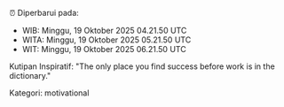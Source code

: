 ⏰ Diperbarui pada:
- WIB: Minggu, 19 Oktober 2025 04.21.50 UTC
- WITA: Minggu, 19 Oktober 2025 05.21.50 UTC
- WIT: Minggu, 19 Oktober 2025 06.21.50 UTC

Kutipan Inspiratif:
"The only place you find success before work is in the dictionary."


Kategori: motivational

